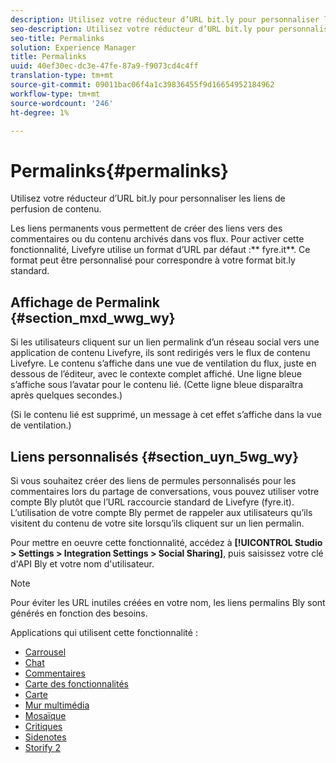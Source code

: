 ```yaml
---
description: Utilisez votre réducteur d’URL bit.ly pour personnaliser les liens de perfusion de contenu.
seo-description: Utilisez votre réducteur d’URL bit.ly pour personnaliser les liens de perfusion de contenu.
seo-title: Permalinks
solution: Experience Manager
title: Permalinks
uuid: 40ef30ec-dc3e-47fe-87a9-f9073cd4c4ff
translation-type: tm+mt
source-git-commit: 09011bac06f4a1c39836455f9d16654952184962
workflow-type: tm+mt
source-wordcount: '246'
ht-degree: 1%

---
```



# Permalinks{#permalinks}

Utilisez votre réducteur d’URL bit.ly pour personnaliser les liens de perfusion de contenu.

Les liens permanents vous permettent de créer des liens vers des commentaires ou du contenu archivés dans vos flux. Pour activer cette fonctionnalité, Livefyre utilise un format d’URL par défaut :** fyre.it**. Ce format peut être personnalisé pour correspondre à votre format bit.ly standard.

## Affichage de Permalink {#section_mxd_wwg_wy}

Si les utilisateurs cliquent sur un lien permalink d’un réseau social vers une application de contenu Livefyre, ils sont redirigés vers le flux de contenu Livefyre. Le contenu s’affiche dans une vue de ventilation du flux, juste en dessous de l’éditeur, avec le contexte complet affiché. Une ligne bleue s’affiche sous l’avatar pour le contenu lié. (Cette ligne bleue disparaîtra après quelques secondes.)

(Si le contenu lié est supprimé, un message à cet effet s’affiche dans la vue de ventilation.)

## Liens personnalisés {#section_uyn_5wg_wy}

Si vous souhaitez créer des liens de permules personnalisés pour les commentaires lors du partage de conversations, vous pouvez utiliser votre compte Bly plutôt que l’URL raccourcie standard de Livefyre (fyre.it). L’utilisation de votre compte Bly permet de rappeler aux utilisateurs qu’ils visitent du contenu de votre site lorsqu’ils cliquent sur un lien permalin.

Pour mettre en oeuvre cette fonctionnalité, accédez à **[!UICONTROL Studio > Settings > Integration Settings > Social Sharing]**, puis saisissez votre clé d&#39;API Bly et votre nom d&#39;utilisateur.

>[!NOTE]
>
>Pour éviter les URL inutiles créées en votre nom, les liens permalins Bly sont générés en fonction des besoins.

Applications qui utilisent cette fonctionnalité :

* [Carrousel](/help/using/c-about-apps/c-carousel-app/c-carousel-app.md#c_carousel_app)
* [Chat](/help/using/c-about-apps/c-chat-app/c-chat-app.md#c_chat_app)
* [Commentaires](/help/using/c-about-apps/c-comments/c-comments.md)
* [Carte des fonctionnalités](/help/using/c-about-apps/c-feature-card-app/c-feature-card-app.md#c_feature_card_app)
* [Carte](/help/using/c-about-apps/c-map-app/c-map-app.md#c_map_app)
* [Mur multimédia](/help/using/c-about-apps/c-media-wall-app/c-media-wall-app.md#c_media_wall_app)
* [Mosaïque](/help/using/c-about-apps/c-mosaic-app/c-mosaic-app.md#c_mosaic_app)
* [Critiques](/help/using/c-about-apps/c-reviews-app/c-reviews-app.md#c_reviews_app)
* [Sidenotes](/help/using/c-about-apps/c-sidenotes-app/c-sidenotes-app.md#c_sidenotes_app)
* [Storify 2](/help/using/c-about-apps/c-storify2/c-storify2.md#c_storify2)

